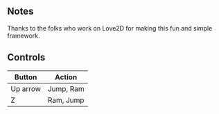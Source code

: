 ## Notes

Thanks to the folks who work on Love2D for making this fun and simple framework.

## Controls

| Button | Action |
|--|--| 
|Up arrow|Jump, Ram|
|Z|Ram, Jump|


